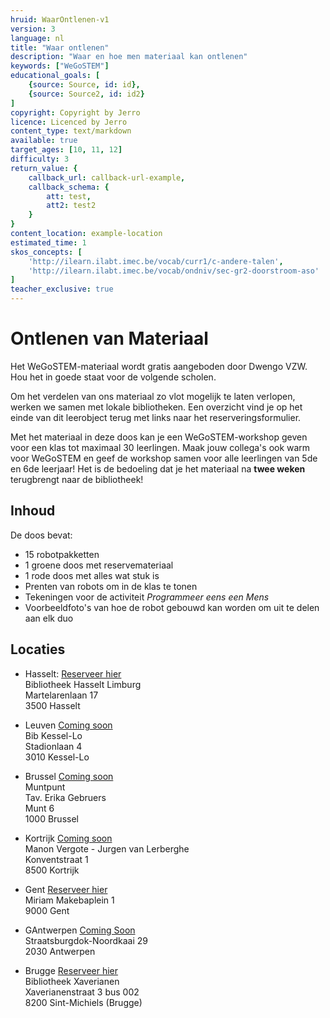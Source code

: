 ```yaml
---
hruid: WaarOntlenen-v1
version: 3
language: nl
title: "Waar ontlenen"
description: "Waar en hoe men materiaal kan ontlenen"
keywords: ["WeGoSTEM"]
educational_goals: [
    {source: Source, id: id}, 
    {source: Source2, id: id2}
]
copyright: Copyright by Jerro
licence: Licenced by Jerro
content_type: text/markdown
available: true
target_ages: [10, 11, 12]
difficulty: 3
return_value: {
    callback_url: callback-url-example,
    callback_schema: {
        att: test,
        att2: test2
    }
}
content_location: example-location
estimated_time: 1
skos_concepts: [
    'http://ilearn.ilabt.imec.be/vocab/curr1/c-andere-talen', 
    'http://ilearn.ilabt.imec.be/vocab/ondniv/sec-gr2-doorstroom-aso'
]
teacher_exclusive: true
---
```


# Ontlenen van Materiaal

Het WeGoSTEM-materiaal wordt gratis aangeboden door Dwengo VZW. Hou het in goede staat voor de volgende scholen.

Om het verdelen van ons materiaal zo vlot mogelijk te laten verlopen, werken we samen met lokale bibliotheken. Een overzicht vind je op het einde van dit leerobject terug met links naar het reserveringsformulier.

Met het materiaal in deze doos kan je een WeGoSTEM-workshop geven voor een klas tot maximaal 30 leerlingen. Maak jouw collega's ook warm voor WeGoSTEM en geef de workshop samen voor alle leerlingen van 5de en 6de leerjaar!
Het is de bedoeling dat je het materiaal na **twee weken** terugbrengt naar de bibliotheek!

## Inhoud
De doos bevat:
* 15 robotpakketten
* 1 groene doos met reservemateriaal
* 1 rode doos met alles wat stuk is
* Prenten van robots om in de klas te tonen
* Tekeningen voor de activiteit *Programmeer eens een Mens*
* Voorbeeldfoto's van hoe de robot gebouwd kan worden om uit te delen aan elk duo

## Locaties
* Hasselt: [Reserveer hier](https://bibliotheek.hasselt.be/provincielimburg.net?id=75442 "Reserveren")  
Bibliotheek Hasselt Limburg  
Martelarenlaan 17  
3500 Hasselt

* Leuven [Coming soon]( "Reserveren")  
Bib Kessel-Lo  
Stadionlaan 4  
3010 Kessel-Lo

* Brussel [Coming soon]( "Reserveren")  
Muntpunt  
Tav. Erika Gebruers  
Munt 6  
1000 Brussel

* Kortrijk [Coming soon]( "Reserveren")  
Manon Vergote - Jurgen van Lerberghe  
Konventstraat 1  
8500 Kortrijk

* Gent [Reserveer hier](https://gent.bibliotheek.be/formulier/aanvraagformulier-wegostem "Reserveren")  
Miriam Makebaplein 1  
9000 Gent

* GAntwerpen [Coming Soon]( "Reserveren")  
Straatsburgdok-Noordkaai 29  
2030 Antwerpen

* Brugge [Reserveer hier](https://brugge.bibliotheek.be/basisonderwijs "Reserveren")  
Bibliotheek Xaverianen  
Xaverianenstraat 3 bus 002  
8200 Sint-Michiels (Brugge)